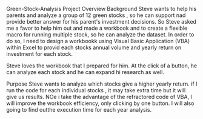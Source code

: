 Green-Stock-Analysis
Project Overview
Background
Steve wants to help his parents and analyze a group of 12 green stocks , so he can support nad provide better answer for his parent's investment decisions. So Steve asked me a favor to help him out and made a workbook and to create a flexible macro for running multiple stock, so he can analyze the dataset. In order to do so, I need to design a workbookk using Visual Basic Application (VBA) within Excel to provid each stocks annual volume and yearly return on investment for each stock.

Steve loves the workbook that I prepared for him. At the click of a button, he can analyze each stock and he can expand hi research as well.

Purpose
Steve wants to analyze which stocks give a higher yearly return. if I run the code for each individual stocks , it may take extra time but it will give us results. NOe i take the advantage of the refractored code of VBA, I will improve the workbook efficiency, only clicking by one button. I will also going to find outthe execution time for each year analysis.
